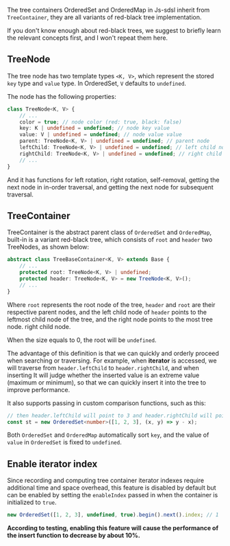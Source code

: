 The tree containers OrderedSet and OrderedMap in Js-sdsl inherit from `TreeContainer`, they are all variants of red-black tree implementation.

If you don't know enough about red-black trees, we suggest to briefly learn the relevant concepts first, and I won't repeat them here.

## TreeNode

The tree node has two template types `<K, V>`, which represent the stored `key` type and `value` type. In OrderedSet, `V` defaults to `undefined`.

The node has the following properties:

```typescript
class TreeNode<K, V> {
    // ...
    color = true; // node color (red: true, black: false)
    key: K | undefined = undefined; // node key value
    value: V | undefined = undefined; // node value value
    parent: TreeNode<K, V> | undefined = undefined; // parent node
    leftChild: TreeNode<K, V> | undefined = undefined; // left child node
    rightChild: TreeNode<K, V> | undefined = undefined; // right child node
    // ...
}
````

And it has functions for left rotation, right rotation, self-removal, getting the next node in in-order traversal, and getting the next node for subsequent traversal.

## TreeContainer

TreeContainer is the abstract parent class of `OrderedSet` and `OrderedMap`, built-in is a variant red-black tree, which consists of `root` and `header` two TreeNodes, as shown below:

```typescript
abstract class TreeBaseContainer<K, V> extends Base {
    // ...
    protected root: TreeNode<K, V> | undefined;
    protected header: TreeNode<K, V> = new TreeNode<K, V>();
    // ...
}
````

Where `root` represents the root node of the tree, `header` and `root` are their respective parent nodes, and the left child node of `header` points to the leftmost child node of the tree, and the right node points to the most tree node. right child node.

When the size equals to 0, the root will be `undefined`.

The advantage of this definition is that we can quickly and orderly proceed when searching or traversing. For example, when **iterator** is accessed, we will traverse from `header.leftChild` to `header.rightChild`, and when inserting It will judge whether the inserted value is an extreme value (maximum or minimum), so that we can quickly insert it into the tree to improve performance.

It also supports passing in custom comparison functions, such as this:

```typescript
// then header.leftChild will point to 3 and header.rightChild will point to 1
const st = new OrderedSet<number>([1, 2, 3], (x, y) => y - x);
````

Both `OrderedSet` and `OrderedMap` automatically sort `key`, and the value of `value` in `OrderedSet` is fixed to `undefined`.

## Enable iterator index

Since recording and computing tree container iterator indexes require additional time and space overhead, this feature is disabled by default but can be enabled by setting the `enableIndex` passed in when the container is initialized to `true`.

```typescript
new OrderedSet([1, 2, 3], undefined, true).begin().next().index; // 1
```

**According to testing, enabling this feature will cause the performance of the insert function to decrease by about 10%.**
